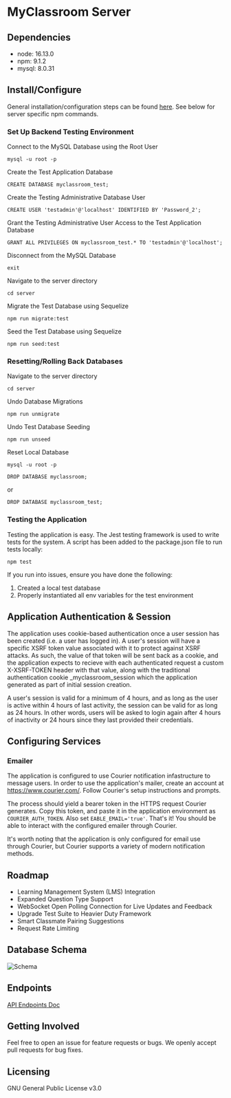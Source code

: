 # MyClassroom Server
## Dependencies
- node: 16.13.0
- npm: 9.1.2
- mysql: 8.0.31

## Install/Configure
General installation/configuration steps can be found [here](https://github.com/OSU-MC/MyClassroom). See below for server specific npm commands.

### Set Up Backend Testing Environment
Connect to the MySQL Database using the Root User
```
mysql -u root -p
```

Create the Test Application Database
```
CREATE DATABASE myclassroom_test;
```

Create the Testing Administrative Database User
```
CREATE USER 'testadmin'@'localhost' IDENTIFIED BY 'Password_2';
```

Grant the Testing Administrative User Access to the Test Application Database
```
GRANT ALL PRIVILEGES ON myclassroom_test.* TO 'testadmin'@'localhost';
```

Disconnect from the MySQL Database
```
exit
```

Navigate to the server directory
```
cd server
```

Migrate the Test Database using Sequelize
```
npm run migrate:test
```

Seed the Test Database using Sequelize
```
npm run seed:test
```

### Resetting/Rolling Back Databases
Navigate to the server directory
```
cd server
```

Undo Database Migrations
```
npm run unmigrate
```

Undo Test Database Seeding
```
npm run unseed
```

Reset Local Database
```
mysql -u root -p
```
```
DROP DATABASE myclassroom;
```
or
```
DROP DATABASE myclassroom_test;
```

### Testing the Application
Testing the application is easy. The Jest testing framework is used to write tests for the system. A script has been added to the package.json file to run tests locally:
```
npm test
```

If you run into issues, ensure you have done the following:
1. Created a local test database
2. Properly instantiated all env variables for the test environment

## Application Authentication & Session
The application uses cookie-based authentication once a user session has been created (i.e. a user has logged in). A user's session will have a specific XSRF token value associated with it to protect against XSRF attacks. As such, the value of that token will be sent back as a cookie, and the application expects to recieve with each authenticated request a custom X-XSRF-TOKEN header with that value, along with the traditional authentication cookie _myclassroom_session which the application generated as part of initial session creation.

A user's session is valid for a minimum of 4 hours, and as long as the user is active within 4 hours of last activity, the session can be valid for as long as 24 hours. In other words, users will be asked to login again after 4 hours of inactivity or 24 hours since they last provided their credentials.

## Configuring Services
### Emailer
The application is configured to use Courier notification infastructure to message users. In order to use the application's mailer, create an account at https://www.courier.com/. Follow Courier's setup instructions and prompts.

The process should yield a bearer token in the HTTPS request Courier generates. Copy this token, and paste it in the application environment as `COURIER_AUTH_TOKEN`. Also set `EABLE_EMAIL='true'`. That's it! You should be able to interact with the configured emailer through Courier.

It's worth noting that the application is only configured for email use through Courier, but Courier supports a variety of modern notification methods.

## Roadmap
- Learning Management System (LMS) Integration
- Expanded Question Type Support
- WebSocket Open Polling Connection for Live Updates and Feedback
- Upgrade Test Suite to Heavier Duty Framework
- Smart Classmate Pairing Suggestions
- Request Rate Limiting

## Database Schema
![Schema](https://github.com/OSU-MC/MyClassroom/assets/25465133/d987e780-fd0e-4ea5-bd18-c72de5d8c32c)

## Endpoints
[API Endpoints Doc](/API%20Endpoints%20MyClassroom.pdf)

## Getting Involved
Feel free to open an issue for feature requests or bugs. We openly accept pull requests for bug fixes.

## Licensing
GNU General Public License v3.0
